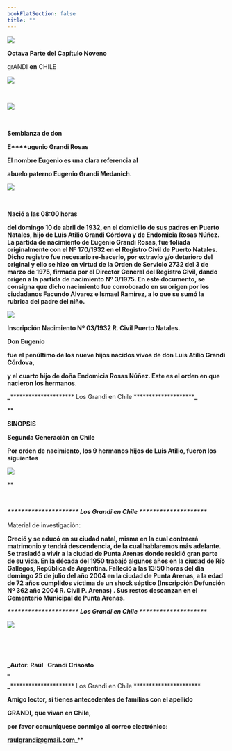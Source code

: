 ```yaml
---
bookFlatSection: false
title: ""
---
```


[![](https://sites.google.com/site/eugeniograndirosas/_/rsrc/1303586586298/home/P%C3%A1ginaenconstrucci%C3%B3n.jpg?height=181&width=130)](https://sites.google.com/site/eugeniograndirosas/home/P%C3%A1ginaenconstrucci%C3%B3n.jpg?attredirects=0)

**Octava Parte del Capítulo Noveno**

grANDI **en** CHILE

[![](https://sites.google.com/site/eugeniograndirosas/_/rsrc/1314292715628/home/PortadaCapituloIX.jpg)](https://sites.google.com/site/eugeniograndirosas/home/PortadaCapituloIX.jpg?attredirects=0)

 

[![](https://sites.google.com/site/eugeniograndirosas/_/rsrc/1303589486206/home/Eugenio%20Grandi%20Rosas.jpg?height=303&width=245)](https://sites.google.com/site/eugeniograndirosas/home/Eugenio%20Grandi%20Rosas.jpg?attredirects=0)

 

**Semblanza de don**

**E****ugenio Grandi Rosas**

**El nombre Eugenio es una clara referencia al**

**abuelo paterno Eugenio Grandi Medanich.**

[![](https://sites.google.com/site/eugeniograndirosas/_/rsrc/1314292157529/home/8%20Genealog%C3%ADa%20Eugenio%20Grandi%20Rosas.jpg)](https://sites.google.com/site/eugeniograndirosas/home/8%20Genealog%C3%ADa%20Eugenio%20Grandi%20Rosas.jpg?attredirects=0)

 

**Nació a las 08:00 horas** 

**del domingo 10 de abril de 1932, en el domicilio de sus padres en Puerto Natales, hijo de Luís Atilio Grandi Córdova y de Endomicia Rosas Núñez. La partida de nacimiento de Eugenio Grandi Rosas, fue foliada originalmente con el Nº 170/1932 en el Registro Civil de Puerto Natales. Dicho registro fue necesario re-hacerlo, por extravío y/o deterioro del original y ello se hizo en virtud de la Orden de Servicio 2732 del 3 de marzo de 1975, firmada por el Director General del Registro Civil, dando orígen a la partida de nacimiento Nº 3/1975. En este documento, se consigna que dicho nacimiento fue corroborado en su origen por los ciudadanos Facundo Alvarez e Ismael Ramírez, a lo que se sumó la rubrica del padre del niño.**

[![](https://sites.google.com/site/eugeniograndirosas/_/rsrc/1296748221311/home/8%20LAGC-CERT-Nac-Eugenio-Grandi-Rosas.jpg?height=533&width=689)](https://sites.google.com/site/eugeniograndirosas/home/8%20LAGC-CERT-Nac-Eugenio-Grandi-Rosas.jpg?attredirects=0)

**Inscripción Nacimiento Nº 03/1932 R. Civil Puerto Natales.**

**Don Eugenio** 

**fue el penúltimo de los nueve hijos nacidos vivos de don Luis Atilio Grandi Córdova,**

**y el cuarto hijo de doña Endomicia Rosas Núñez. Este es el orden en que nacieron los hermanos.**

**_**\*\*\*\*\*\*\*\*\*\*\*\*\*\*\*\*\*\*\*\*\* Los Grandi en Chile \*\*\*\*\*\*\*\*\*\*\*\*\*\*\*\*\*\*\*\***_**

**

**SINOPSIS**

****Segunda Generación en Chile**** 

**Por orden de nacimiento, los 9 hermanos hijos de Luis Atilio, fueron los siguientes**

[![](https://sites.google.com/site/eugeniograndirosas/_/rsrc/1303586592764/home/HijosDeLuisAtilio.JPG?height=274&width=723)](https://sites.google.com/site/eugeniograndirosas/home/HijosDeLuisAtilio.JPG?attredirects=0)



**

 

_**\*\*\*\*\*\*\*\*\*\*\*\*\*\*\*\*\*\*\*\*\* Los Grandi en Chile \*\*\*\*\*\*\*\*\*\*\*\*\*\*\*\*\*\*\*\***_

Material de investigación:

**Creció y se educó en su ciudad natal, misma en la cual contraerá matrimonio y tendrá descendencia, de la cual hablaremos más adelante. Se trasladó a vivir a la ciudad de Punta Arenas donde residió gran parte de su vida. En la década del 1950 trabajó algunos años en la ciudad de Río Gallegos, República de Argentina. Falleció a las 13:50 horas del día domingo 25 de julio del año 2004 en la ciudad de Punta Arenas, a la edad de 72 años cumplidos víctima de un shock séptico (Inscripción Defunción Nº 362 año 2004 R. Civil P. Arenas) . Sus restos descanzan en el Cementerio Municipal de Punta Arenas.** 

_**\*\*\*\*\*\*\*\*\*\*\*\*\*\*\*\*\*\*\*\*\* Los Grandi en Chile \*\*\*\*\*\*\*\*\*\*\*\*\*\*\*\*\*\*\*\***_

[![](https://sites.google.com/site/eugeniograndirosas/_/rsrc/1303586578795/home/002-P-AUTOR.jpg)](https://sites.google.com/site/eugeniograndirosas/home/002-P-AUTOR.jpg?attredirects=0)

 

 

**_Autor: Raúl   Grandi Crisosto  
_**

**_**\*\*\*\*\*\*\*\*\*\*\*\*\*\*\*\*\*\*\*\*\* Los Grandi en Chile \*\*\*\*\*\*\*\*\*\*\*\*\*\*\*\*\*\*\*\***

**Amigo lector, si tienes antecedentes de familias con el apellido** 

 **GRANDI, que vivan en Chile,** 

**por favor comuníquese conmigo al correo electrónico:** 

 **[raulgrandi@gmail.com](mailto:raulgrandi@gmail.com)**_**